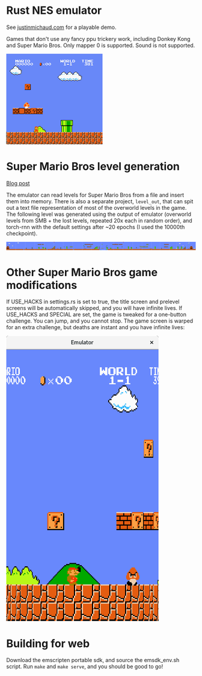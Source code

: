 # Rust NES emulator

See [justinmichaud.com](http://justinmichaud.com/smb_challenge/index.html) for a playable demo.

Games that don't use any fancy ppu trickery work, including Donkey Kong and Super Mario Bros. Only mapper 0 is supported. Sound is not supported.

![Super Mario Bros](/smb.gif?raw=true "Super Mario Bros")

# Super Mario Bros level generation

[Blog post](https://medium.com/@justin_michaud/super-mario-bros-level-generation-using-torch-rnn-726ddea7e9b7)

The emulator can read levels for Super Mario Bros from a file and insert them into memory. There is also a separate project, `level_out`, that can spit out a text file representation of most of the overworld levels in the game. The following level was generated using the output of emulator (overworld levels from SMB + the lost levels, repeated 20x each in random order), and torch-rnn with the default settings after ~20 epochs (I used the 10000th checkpoint).

![](/0.png?raw=true)

# Other Super Mario Bros game modifications

If USE_HACKS in settings.rs is set to true, the title screen and prelevel screens will be automatically skipped, and you will have infinite lives.
If USE_HACKS and SPECIAL are set, the game is tweaked for a one-button challenge. You can jump, and you cannot stop. The game screen is warped for an extra challenge, but deaths are instant and you have infinite lives:

![Super Mario Bros - SPECIAL and USE_HACKS](/smb-special-usehacks.png?raw=true "Super Mario Bros SPECIAL and USE HACKS")

# Building for web
Download the emscripten portable sdk, and source the emsdk_env.sh script. Run `make` and `make serve`, and you should be good to go!

